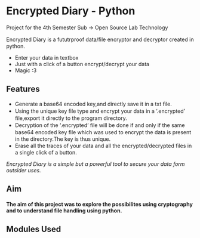 # Encrypted Diary - Python
Project for the 4th Semester Sub -> Open Source Lab Technology

Encrypted	Diary	is	a	fututrproof	data/ﬁle encryptor	and	decryptor created	in	python.

- Enter your data in textbox
- Just	with	a	click	of	a	button	encrypt/decrypt	your	data
- Magic :3

## Features
- Generate	a	base64	encoded	key,and	directly	save	it	in	a	txt	ﬁle.
- Using	the	unique	key	ﬁle	type	and	encrypt	your	data	in	a ‘.encrypted’	ﬁle,export	it	directly	to	the	program	directory.
- Decryption	of	the	‘.encrypted’	ﬁle	will	be	done	if	and	only	if	the same	base64	encoded	key	ﬁle	which	was	used	to	encrypt	the data	is	present	in	the	directory.The	key	is	thus	unique. 
- Erase	all	the	traces	of	your	data	and	all	the	encrypted/decrypted ﬁles	in	a	single	click	of	a	button.

_Encrypted	Diary	is	a	simple	but	a	powerful	tool	to	secure	your	data	form outsider	uses._

## Aim

#### The aim of this project was to explore the possibilites using cryptography and to understand file handling using python.

## Modules Used
